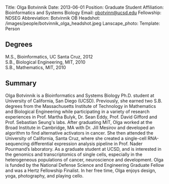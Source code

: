 Title: Olga Botvinnik
Date: 2013-06-01
Position: Graduate Student
Affiliation: Bioinformatics and Systems Biology
Email: obotvinn@ucsd.edu
Fellowship: NDSEG
Abbreviation: Botvinnik OB
Headshot: /images/people/botvinnik_olga_headshot.jpeg
Lanscape_photo:
Template: Person

## Degrees

M.S., Bioinformatics, UC Santa Cruz, 2012<br>
S.B., Biological Engineering, MIT, 2010<br>
S.B., Mathematics, MIT, 2010<br>

## Summary

Olga Botvinnik is a Bioinformatics and Systems Biology Ph.D. student at University of California, San Diego (UCSD). Previously, she earned two S.B. degrees from the Massachusetts Institute of Technology in Mathematics and Biological Engineering while participating in a variety of research experiences in Prof. Martha Bulyk, Dr. Sean Eddy, Prof. David Gifford and Prof. Sebastian Seung's labs.  After graduating MIT, Olga worked at the Broad Institute in Cambridge, MA with Dr. Jill Mesirov and developed an algorithm to find alternative activators in cancer. She then attended the University of California, Santa Cruz, where she created a single-cell RNA-sequencing differential expression analysis pipeline in Prof. Nader Pourmand’s laboratory. As a graduate student at UCSD, and is interested in the genomics and transcriptomics of single cells, especially in the heterogeneous populations of cancer, neuroscience and development. Olga is funded by the National Defense Science and Engineering Graduate Fellow and was a Hertz Fellowship Finalist. In her free time, Olga enjoys design, yoga, photography, and playing cello.
